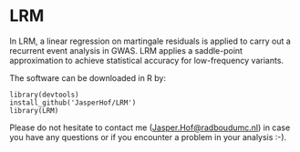 # LRM

In LRM, a linear regression on martingale residuals is applied to carry out a recurrent event analysis in GWAS. LRM applies a saddle-point approximation to achieve statistical accuracy for low-frequency variants. 

The software can be downloaded in R by:
```
library(devtools)
install_github('JasperHof/LRM')
library(LRM)
```

Please do not hesitate to contact me (Jasper.Hof@radboudumc.nl) in case you have any questions or if you encounter a problem in your analysis :-).
